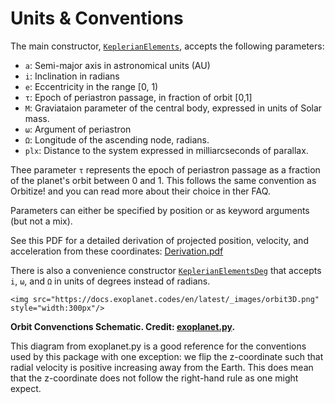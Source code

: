 
# Units & Conventions

The main constructor, [`KeplerianElements`](@ref), accepts the following parameters:
- `a`: Semi-major axis in astronomical units (AU)
- `i`: Inclination in radians
- `e`: Eccentricity in the range [0, 1)
- `τ`: Epoch of periastron passage, in fraction of orbit [0,1]
- `M`: Graviataion parameter of the central body, expressed in units of Solar mass.
- `ω`: Argument of periastron
- `Ω`: Longitude of the ascending node, radians.
- `plx`: Distance to the system expressed in milliarcseconds of parallax.

Thee parameter `τ` represents the epoch of periastron passage as a  fraction of the planet's orbit between 0 and 1. This follows the same convention as Orbitize! and you can read more about their choice in ther FAQ.

Parameters can either be specified by position or as keyword arguments (but not a mix).

See this PDF for a detailed derivation of projected position, velocity, and acceleration from these coordinates: [Derivation.pdf](assets/orbit_coordinate_notes.pdf)

There is also a convenience constructor [`KeplerianElementsDeg`](@ref) that accepts `i`, `ω`, and `Ω` in units of degrees instead of radians.


```@raw html
<img src="https://docs.exoplanet.codes/en/latest/_images/orbit3D.png" style="width:300px"/>
```
**Orbit Convenctions Schematic. Credit: [exoplanet.py](https://docs.exoplanet.codes/en/latest/).**

This diagram from exoplanet.py is a good reference for the conventions used by this package with one exception: we flip the z-coordinate such that radial velocity is positive increasing away from the Earth.
This does mean that the z-coordinate does not follow the right-hand rule as one might expect.



